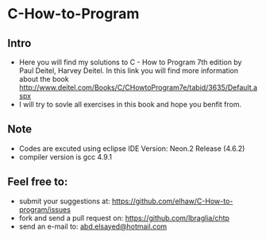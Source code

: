 # C-How-to-Program
                                                   



## Intro 

- Here you will find my solutions to C - How to Program 7th edition by Paul Deitel, Harvey Deitel.
  In this link you will find more information about the book http://www.deitel.com/Books/C/CHowtoProgram7e/tabid/3635/Default.aspx
- I will try to sovle all exercises in this book and hope you benfit from.


## Note

* Codes are excuted using eclipse IDE 
  Version: Neon.2 Release (4.6.2)
* compiler version is gcc 4.9.1

## Feel free to:

- submit your suggestions at: https://github.com/elhaw/C-How-to-program/issues
- fork and send a pull request on: https://github.com/lbraglia/chtp
- send an e-mail to: abd.elsayed@hotmail.com
